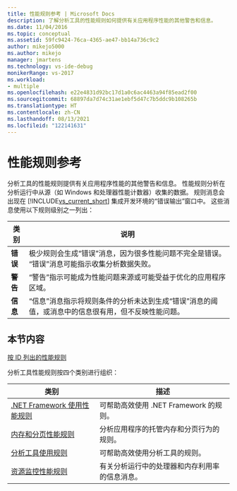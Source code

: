 ```yaml
---
title: 性能规则参考 | Microsoft Docs
description: 了解分析工具的性能规则如何提供有关应用程序性能的其他警告和信息。
ms.date: 11/04/2016
ms.topic: conceptual
ms.assetid: 59fc9424-76ca-4365-ae47-bb14a736c9c2
author: mikejo5000
ms.author: mikejo
manager: jmartens
ms.technology: vs-ide-debug
monikerRange: vs-2017
ms.workload:
- multiple
ms.openlocfilehash: e22e4831d92bc17d1a0c6ac4463a94f85ead2f00
ms.sourcegitcommit: 68897da7d74c31ae1ebf5d47c7b5ddc9b108265b
ms.translationtype: HT
ms.contentlocale: zh-CN
ms.lasthandoff: 08/13/2021
ms.locfileid: "122141631"
---
```

# <a name="performance-rules-reference"></a>性能规则参考
分析工具的性能规则提供有关应用程序性能的其他警告和信息。 性能规则分析在分析运行中从源（如 Windows 和处理器性能计数器）收集的数据。 规则消息会出现在 [!INCLUDE[vs_current_short](../code-quality/includes/vs_current_short_md.md)] 集成开发环境的“错误输出”窗口中。 这些消息使用以下规则级别之一列出：

|类别|说明|
|-|-|
|**错误**|极少规则会生成“错误”消息，因为很多性能问题不完全是错误。 “错误”消息可能指示收集分析数据失败。|
|**警告**|“警告”指示可能成为性能问题来源或可能受益于优化的应用程序区域。|
|**信息**|“信息”消息指示将规则条件的分析未达到生成“错误”消息的阈值，或消息中的信息很有用，但不反映性能问题。|

## <a name="in-this-section"></a>本节内容

[按 ID 列出的性能规则](../profiling/performance-rules-by-id.md)

分析工具性能规则按四个类别进行组织：

|类别|描述|
|-|-|
|[.NET Framework 使用性能规则](../profiling/dotnet-framework-usage-performance-rules.md)|可帮助高效使用 .NET Framework 的规则。|
|[内存和分页性能规则](../profiling/memory-and-paging-performance-rules.md)|分析应用程序的托管内存和分页行为的规则。|
|[分析工具使用规则](../profiling/profiling-tools-usage-rules.md)|可帮助高效使用分析工具的规则。|
|[资源监控性能规则](../profiling/resource-monitoring-performance-rules.md)|有关分析运行中的处理器和内存利用率的信息消息。|
